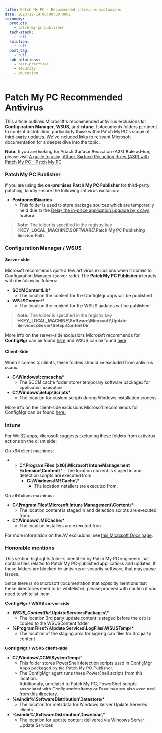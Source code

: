 ```yaml
---
title: Patch My PC - Recommended antivirus exclusions
date: 2023-12-14T00:00:00.000Z
taxonomy:
  products:
    - patch-my-pc-publisher
  tech-stack:
    - null
  solution:
    - null
  post_tag:
    - null
  sub-solutions:
    - best-practices
    - security
    - education
---
```


# Patch My PC Recommended Antivirus

This article outlines Microsoft's recommended antivirus exclusions for **Configuration Manager**, **WSUS**, and **Intune**. It documents folders pertinent to content distribution, particularly those within Patch My PC's scope of third-party updates. We've included links to relevant Microsoft documentation for a deeper dive into the topic.

**Note:** If you are looking for Attack Surface Reduction (ASR) Rule advice, please visit [A guide to using Attack Surface Reduction Rules (ASR) with Patch My PC - Patch My PC](https://patchmypc.com/kb/attack-surface-reduction-rules-patch-my-pc-guide/)

### Patch My PC Publisher

If you are using the **on-premises Patch My PC Publisher** for third-party patching, kindly ensure the following antivirus exclusion:

* **PostponedBinaries**
  * This folder is used to store package sources which are temporarily held due to the [Delay the in-place application upgrade by x days](../../base-install-update-options-explained/#delay-upgrade) feature

> **Note:** The  folder is specified in the registry key **HKEY\_LOCAL\_MACHINE\SOFTWARE\Patch My PC Publishing Service:Path**

### Configuration Manager / WSUS

#### Server-side

Microsoft recommends quite a few antivirus exclusions when it comes to Configuration Manager (server-side). The **Patch My PC Publisher** interacts with the following folders:

* **SCCMContentLib\***
  * The location the content for the ConfigMgr apps will be published
* **WSUSContent\***
  * The location the content for the WSUS updates will be published

> **Note:** The  folder is specified in the registry key **HKEY\_LOCAL\_MACHINE\Software\Microsoft\Update Services\Server\Setup:ContentDir**

More info on the server-side exclusions Microsoft recommends for **ConfigMgr** can be found [here](https://learn.microsoft.com/en-us/troubleshoot/mem/configmgr/endpoint-protection/recommended-antivirus-exclusions) and WSUS can be found [here](https://learn.microsoft.com/en-us/microsoft-365/security/defender-endpoint/configure-server-exclusions-microsoft-defender-antivirus?view=o365-worldwide#windows-server-update-services-exclusions).

#### Client-Side

When it comes to clients, these folders should be excluded from antivirus scans:

* **C:\Windows\ccmcache\\\***
  * The SCCM cache folder stores temporary software packages for application execution
* **C:**\\**Windows**\\**Setup**\\**Scripts\***
  * The location for custom scripts during Windows installation process

&#x20;More info on the client-side exclusions Microsoft recommends for ConfigMgr can be found [here.](https://learn.microsoft.com/en-us/troubleshoot/mem/configmgr/endpoint-protection/recommended-antivirus-exclusions#folder-exclusions-for-clients)

### Intune

For Win32 apps, Microsoft suggests excluding these folders from antivirus actions on the client side:

On x64 client machines:

*
  * **C:**\\**Program Files (x86)**\\**Microsoft IntuneManagement Extension**\\**Content**\\**\*** - The location content is staged in and detection scripts are executed from.
    * **C:**\\**Windows**\\**IMECache**\\**\***
      * The location installers are executed from.

On x86 client machines:

* **C:**\\**Program Files**\\**Microsoft Intune Management**\\**Content**\\**\***
  * The location content is staged in and detection scripts are executed from.
* **C:**\\**Windows**\\**IMECache**\\**\***
  * The location installers are executed from.

For more information on the AV exclusions, see [this Microsoft Docs page](https://learn.microsoft.com/en-us/mem/intune/protect/endpoint-protection-windows-10#attack-surface-reduction-exceptions).

### Honorable mentions

This section highlights folders identified by Patch My PC engineers that contain files related to Patch My PC-published applications and updates. If these folders are blocked by antivirus or security software, that may cause issues.

Since there is no Microsoft documentation that explicitly mentions that these directories need to be whitelisted, please proceed with caution if you need to whitelist them.

**ConfigMgr / WSUS server-side**

* _**WSUS\_ContentDir**_\\**UpdateServicesPackages**\\**\***
  * The location 3rd party update content is staged before the cab is copied to the WSUSContent folder
* **%ProgramFiles%**\\**Update Services**\\**LogFiles**\\**WSUSTemp**\\**\***
  * The location of the staging area for signing cab files for 3rd party content

**ConfigMgr / WSUS client-side**

* **C:**\\**Windows**\\**CCM**\\**SystemTemp**\\**\***
  * This folder stores PowerShell detection scripts used in ConfigMgr Apps packaged by the Patch My PC Publisher.
  * The ConfigMgr agent runs these PowerShell scripts from this location.\
    Additionally, unrelated to Patch My PC, PowerShell scripts associated with Configuration Items or Baselines are also executed from this directory.
* **%windir%**\\**SoftwareDistribution**\\**Datastore**\\**\***
  * The location for metadata for Windows Server Update Services clients
* **%windir%**\\**SoftwareDistribution**\\**Download**\\**\***
  * The location for update content delivered via Windows Server Update Services